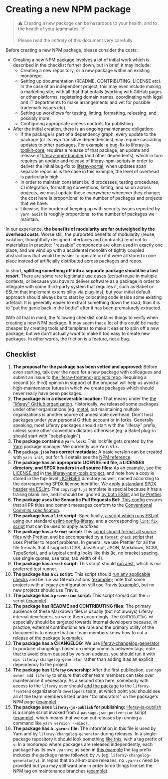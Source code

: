 # Creating a new NPM package

> :warning: Creating a new package can be hazardous to your health, and to the health of your teammates. :skull_and_crossbones:
>
> Please read the _entirety_ of this document very carefully.

Before creating a new NPM package, please consider the costs:

-   Creating a new NPM package involves a lot of initial work which is described in the checklist further down, but in brief, it may include:
    -   Creating a new repository, or a new package within an existing monorepo.
    -   Setting up documentation (README, CONTRIBUTING, LICENSE etc). In the case of an independent project, this may even include making a marketing site, with all that that entails (working with GitHub pages or other platforms, registering domain names, coordinating with legal and IT departments to make arrangements and vet for possible trademark issues etc).
    -   Setting up workflows for testing, linting, formatting, releasing, and possibly more.
    -   Configuring appropriate access controls for publishing.
-   After the initial creation, there is an ongoing maintenance obligation:
    -   If the package is part of a dependency graph, every update to the package (or its own transitive dependencies) may require cascading updates to other packages. For example: a bug-fix to [liferay-js-toolkit-core](https://github.com/liferay/liferay-js-toolkit/tree/3.x-WIP/packages/liferay-js-toolkit-core), requires a release of that package, an update and release of [liferay-npm-bundler](https://github.com/liferay/liferay-js-toolkit/tree/3.x-WIP/packages/liferay-npm-bundler) (and other dependents), which in turn requires an update and release of [liferay-npm-scripts](https://github.com/liferay/liferay-frontend-projects/tree/master/projects/npm-tools/packages/npm-scripts) in order to deliver the initial bug-fix to [liferay-portal](https://github.com/liferay/liferay-portal); when updates span separate repos as is the case in this example, the level of overhead is particularly high.
    -   In order to maintain consistent build processes, testing procedures, CI integration, formatting conventions, linting, and so on across projects, we must update these everywhere whenever they change; the cost here is proportional to the number of packages and projects that we have.
    -   Likewise, the burden of keeping up with security issues reported by `yarn audit` is roughly proportional to the number of packages we maintain.

In our experience, **the benefits of modularity are far outweighed by the overhead costs**. Worse still, the purported benefits of modularity (reuse, isolation, thoughtfully designed interfaces and contracts) tend not to materialize in practice: "reusable" components are often used in exactly one place, and we wind up with a accidental monolith of tightly coupled abstractions that would be easier to operate on if it were all stored in one place instead of artificially distributed across packages and repos.

In short, **splitting something off into a separate package should be a last resort**. There are some rare legitimate use cases (_actual_ reuse in multiple contexts, or because you _have to_ deliver software as a package in order to integrate with some third-party system that requires it, such as Babel or ESLint that implement extensibility via plug-ins), but your initial default approach should always be to start by colocating code inside some existing artefact. It is generally easier to extract something down the road, than it is to "put the genie back in the bottle" after it has been prematurely extracted.

With all that in mind, the following checklist contains things to verify when creating a new NPM package. It may seem that a lot of this could be made cheaper by creating tools and templates to make it easier to spin off a new package, but we don't actually _want_ to make it too easy to create new packages. In other words, the friction is a feature, not a bug.

## Checklist

1. **The proposal for the package has been vetted and approved:** Before even starting, talk over the need for a new package with colleagues and submit an issue to [the liferay-frontend-projects repo](https://github.com/liferay/liferay-frontend-projects/issues). Requiring a second (or third) opinion in support of the proposal will help us avoid a high-maintenance future in which we create packages which should never really have been packages.
2. **The package is in a discoverable location:** That means under the [the "liferay" GitHub organization](https://github.com/liferay). Historically, we released some packages under other organizations (eg. [metal](https://github.com/metal), but maintaining multiple organizations is another source of undesirable overhead. Don't host packages under your personal GitHub account or in forks. Generally speaking, most Liferay packages should start with the "liferay" prefix, unless some other convention dictates otherwise (eg. a Babel plug-in should start with "babel-plugin").
3. **The package contains a `yarn.lock`:** This lockfile gets created by the [Yarn](https://github.com/yarnpkg/yarn) package manager. We currently use Yarn v1.x.
4. **The `package.json` has correct metadata:** A basic version can be created with `yarn init`, but for full details see the [NPM reference](https://docs.npmjs.com/configuring-npm/package-json.html).
5. **The package has an appropriate LICENSE.md file, a LICENSES directory, and SPDX headers in all source files:** As an example, see the [LICENSE.md](https://github.com/liferay/liferay-npm-tools/blob/master/LICENSE.md) in [the liferay-npm-tools project](https://github.com/liferay/liferay-npm-tools), and note how a copy is stored in the top-level [LICENSES](https://github.com/liferay/liferay-frontend-projects/tree/master/projects/npm-tools/tree/master/LICENSES) directory as well, named according to the corresponding SPDX license identifier. We apply [a standard SPDX header](https://github.com/liferay/liferay-npm-tools/blob/master/copyright.js) [via ESLint](https://github.com/liferay/liferay-npm-tools/blob/e8694e8bd6042dc7d81e174c8379322e8d3b6cb1/.eslintrc.js#L20-L25). The `copyright.js` template is special because it has a trailing blank line, and it should be ignored [by both ESlint](https://github.com/liferay/liferay-npm-tools/blob/master/.eslintignore) and [by Prettier](https://github.com/liferay/liferay-npm-tools/blob/master/.prettierignore).
6. **The package uses the Semantic Pull Requests Bot:** [This config](https://github.com/liferay/liferay-npm-tools/blob/master/.github/semantic.yml) ensures that all PR titles and commit messages conform to the [Conventional Commits specification](https://www.conventionalcommits.org/en/v1.0.0/).
7. **The package has a `lint` script:** Specifically, [a script which runs ESLint](https://github.com/liferay/liferay-npm-tools/blob/e8694e8bd6042dc7d81e174c8379322e8d3b6cb1/package.json#L20) [using](https://github.com/liferay/liferay-npm-tools/blob/e8694e8bd6042dc7d81e174c8379322e8d3b6cb1/.eslintrc.js#L14) our standard [eslint-config-liferay](https://github.com/liferay/eslint-config-liferay), and a corresponding [`lint:fix` script](https://github.com/liferay/liferay-npm-tools/blob/e8694e8bd6042dc7d81e174c8379322e8d3b6cb1/package.json#L21) that can be used to apply autofixes.
8. **The package has a `format` script:** This [script should format all source files with Prettier](https://github.com/liferay/liferay-npm-tools/blob/e8694e8bd6042dc7d81e174c8379322e8d3b6cb1/package.json#L18), and be accompanied by [a `format:check` script](https://github.com/liferay/liferay-npm-tools/blob/e8694e8bd6042dc7d81e174c8379322e8d3b6cb1/package.json#L19) that uses Prettier to report problems. In general, we use Prettier for all the file formats that it supports (CSS, JavaScript, JSON, Markdown, SCSS, TypeScript), and a typical config looks like [this](https://github.com/liferay/liferay-npm-tools/blob/master/.prettierrc.js) (ie. no bracket spacing, use single quotes, use tabs, tab width of 4).
9. **The package has a `test` script:** This script should [run Jest](https://github.com/liferay/liferay-npm-tools/blob/e8694e8bd6042dc7d81e174c8379322e8d3b6cb1/package.json#L23), which is our preferred test runner.
10. **The package has a `ci` script:** This script should [run any applicable checks](https://github.com/liferay/liferay-npm-tools/blob/e8694e8bd6042dc7d81e174c8379322e8d3b6cb1/package.json#L17) and be run via GitHub actions ([example](https://github.com/liferay/eslint-config-liferay/blob/master/.github/workflows/global.yml)); note that some projects with a legacy configuration still use Travis ([example](https://github.com/liferay/liferay-npm-tools/blob/e8694e8bd6042dc7d81e174c8379322e8d3b6cb1/.travis.yml)), but no new projects should use Travis.
11. **The package has a `preversion` script:** This script should call the `ci` script ([example](https://github.com/liferay/eslint-config-liferay/blob/f601126eab23607ee569a4d3a8b218b3be967a0d/package.json#L57)).
12. **The package has README and CONTRIBUTING files:** The primary audience of these Markdown files is usually (but not always) Liferay internal developers, so write them accordingly. The `CONTRIBUTING.md` especially should be targeted towards internal developers because, in practice, external contributions are rare and the primary utility of the document is to ensure that our team members know how to cut a release of the package ([example](https://github.com/liferay/liferay-npm-tools/blob/master/CONTRIBUTING.md)).
13. **The package has a CHANGELOG:** We use [liferay-changelog-generator](https://github.com/liferay/liferay-frontend-projects/tree/master/projects/npm-tools/packages/changelog-generator) to produce changelogs based on merge commits between tags; note that to avoid churn caused by version updates, you should run it with `npx liferay-changelog-generator` rather than adding it as an explicit dependency to the project.
14. **The package has `liferay` ownership:** After the first publication, use `npm owner add liferay` to ensure that other team members can take over maintenance if necessary. As a second step here, somebody with access to the `liferay` user should [add the package](https://www.npmjs.com/settings/liferay-frontend/teams/team/developers/access) to the `liferay-frontend` organization's `developers` team, at which point you should see all of the team members listed under "Collaborators" on the package's NPM page ([example](https://www.npmjs.com/package/liferay-link-checker)).
15. **The package uses `liferay-js-publish` for publishing:** [liferay-js-publish](https://github.com/liferay/liferay-frontend-projects/tree/master/projects/npm-tools/packages/js-publish) is a simple script invoked from a `package.json` `postversion` script ([example](https://github.com/liferay/eslint-config-liferay/blob/f601126eab23607ee569a4d3a8b218b3be967a0d/package.json#L56)), which means that we can cut releases by running a command like `yarn version --minor`.
16. **The package has a `.yarnrc` file:** The information in this file is used by Yarn and by `liferay-changelog-generator` during releases. In a single-package repository it should look something [like this](https://github.com/liferay/eslint-config-liferay/blob/master/.yarnrc), with a tag prefix of `v`. In a monorepo where packages are released independently, each package has its own `.yarnrc`; as seen in [this example](https://github.com/liferay/liferay-npm-tools/blob/master/packages/liferay-changelog-generator/.yarnrc) the tag prefix includes the package name followed by `/v` (eg. `liferay-changelog-generator/v`). In repos that do all-at-once releases, no `.yarnrc` need be provided but you may still want one in order to do things like set the NPM tag on maintenance branches ([example](https://github.com/liferay/liferay-js-themes-toolkit/blob/9.x/.yarnrc)).
